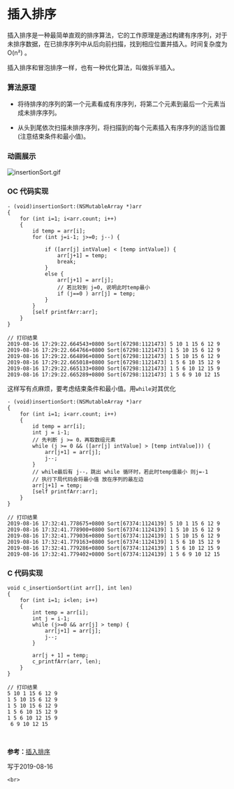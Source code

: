 
# 插入排序

插入排序是一种最简单直观的排序算法，它的工作原理是通过构建有序序列，对于未排序数据，在已排序序列中从后向前扫描，找到相应位置并插入。时间复杂度为 O(n²) 。

插入排序和冒泡排序一样，也有一种优化算法，叫做拆半插入。

### 算法原理

- 将待排序的序列的第一个元素看成有序序列，将第二个元素到最后一个元素当成未排序序列。

- 从头到尾依次扫描未排序序列，将扫描到的每个元素插入有序序列的适当位置(注意结束条件和最小值)。


### 动画展示

![](https://images.gitee.com/uploads/images/2019/0816/175428_f719872a_1355277.gif "insertionSort.gif")

### OC 代码实现

```
- (void)insertionSort:(NSMutableArray *)arr
{
    for (int i=1; i<arr.count; i++)
    {
        id temp = arr[i];
        for (int j=i-1; j>=0; j--) {
            
            if ([arr[j] intValue] < [temp intValue]) {
                arr[j+1] = temp;
                break;
            }
            else {
                arr[j+1] = arr[j];
                // 若比较到 j=0, 说明此时temp最小
                if (j==0 ) arr[j] = temp;
            }
        }
        [self printfArr:arr];
    }
}

// 打印结果
2019-08-16 17:29:22.664543+0800 Sort[67298:1121473] 5 10 1 15 6 12 9
2019-08-16 17:29:22.664766+0800 Sort[67298:1121473] 1 5 10 15 6 12 9
2019-08-16 17:29:22.664896+0800 Sort[67298:1121473] 1 5 10 15 6 12 9
2019-08-16 17:29:22.665018+0800 Sort[67298:1121473] 1 5 6 10 15 12 9
2019-08-16 17:29:22.665133+0800 Sort[67298:1121473] 1 5 6 10 12 15 9
2019-08-16 17:29:22.665289+0800 Sort[67298:1121473] 1 5 6 9 10 12 15
```

这样写有点麻烦，要考虑结束条件和最小值。用`while`对其优化

```
- (void)insertionSort:(NSMutableArray *)arr
{
    for (int i=1; i<arr.count; i++)
    {
        id temp = arr[i];
        int j = i-1;
        // 先判断 j >= 0，再取数组元素
        while (j >= 0 && ([arr[j] intValue] > [temp intValue])) {
            arr[j+1] = arr[j];
            j--;
        }
        // while最后有 j--，跳出 while 循环时，若此时temp值最小 则j=-1
        // 执行下局代码会将最小值 放在序列的最左边
        arr[j+1] = temp;
        [self printfArr:arr];
    }
}

// 打印结果
2019-08-16 17:32:41.778675+0800 Sort[67374:1124139] 5 10 1 15 6 12 9
2019-08-16 17:32:41.778900+0800 Sort[67374:1124139] 1 5 10 15 6 12 9
2019-08-16 17:32:41.779036+0800 Sort[67374:1124139] 1 5 10 15 6 12 9
2019-08-16 17:32:41.779163+0800 Sort[67374:1124139] 1 5 6 10 15 12 9
2019-08-16 17:32:41.779286+0800 Sort[67374:1124139] 1 5 6 10 12 15 9
2019-08-16 17:32:41.779402+0800 Sort[67374:1124139] 1 5 6 9 10 12 15
```


### C 代码实现

```
void c_insertionSort(int arr[], int len)
{
    for (int i=1; i<len; i++)
    {
        int temp = arr[i];
        int j = i-1;
        while (j>=0 && arr[j] > temp) {
            arr[j+1] = arr[j];
            j--;
        }
        
        arr[j + 1] = temp;
        c_printfArr(arr, len);
    }
}

// 打印结果
5 10 1 15 6 12 9 
1 5 10 15 6 12 9 
1 5 10 15 6 12 9 
1 5 6 10 15 12 9 
1 5 6 10 12 15 9 
 6 9 10 12 15 
```


<br>

**参考：**[插入排序](https://github.com/hustcc/JS-Sorting-Algorithm/blob/master/3.insertionSort.md)

写于2019-08-16

	<br>